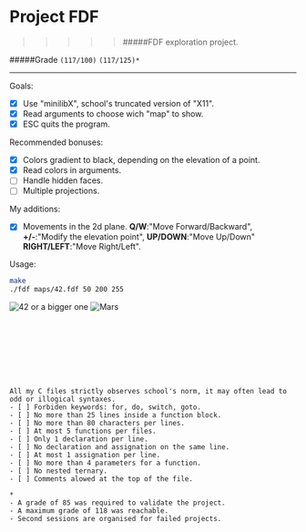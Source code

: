 # Project FDF
>>>>> #####FDF exploration project.

#####Grade ``(117/100)`` ``(117/125)*``
--------  -----------------------
Goals:
- [X] Use "minilibX", school's truncated version of "X11".
- [X] Read arguments to choose wich "map" to show.
- [X] ESC quits the program.

Recommended bonuses:
- [X] Colors gradient to black, depending on the elevation of a point.
- [X] Read colors in arguments.
- [ ] Handle hidden faces.
- [ ] Multiple projections.

My additions:
- [X] Movements in the 2d plane. **Q/W**:"Move Forward/Backward", **+/-**:"Modify the elevation point", **UP/DOWN**:"Move Up/Down" **RIGHT/LEFT**:"Move Right/Left".


Usage:
```sh
make
./fdf maps/42.fdf 50 200 255
```
![42](http://i.imgur.com/06hr4RR.png?1)
  or a bigger one
![Mars](http://i.imgur.com/p9Wku4M.png?1)
<br><br><br><br><br><br><br><br>


```
All my C files strictly observes school's norm, it may often lead to odd or illogical syntaxes.
- [ ] Forbiden keywords: for, do, switch, goto.
- [ ] No more than 25 lines inside a function block.
- [ ] No more than 80 characters per lines.
- [ ] At most 5 functions per files.
- [ ] Only 1 declaration per line.  
- [ ] No declaration and assignation on the same line.
- [ ] At most 1 assignation per line.
- [ ] No more than 4 parameters for a function.
- [ ] No nested ternary.
- [ ] Comments alowed at the top of the file.
```
```
*
- A grade of 85 was required to validate the project.
- A maximum grade of 118 was reachable.
- Second sessions are organised for failed projects.
```
